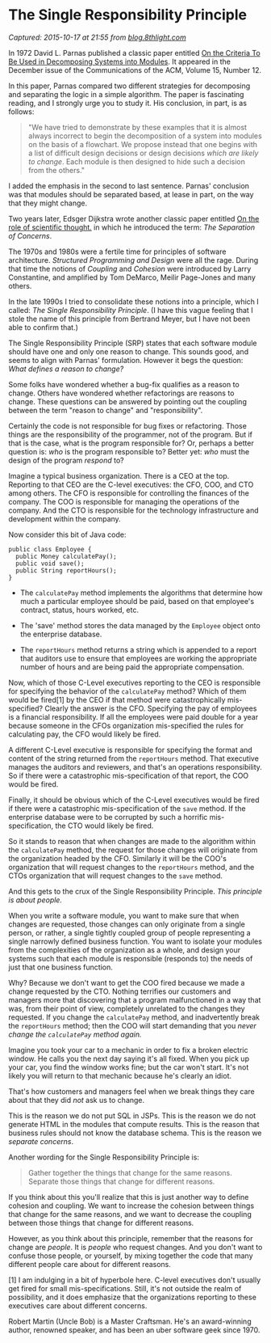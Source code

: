 # The Single Responsibility Principle

_Captured: 2015-10-17 at 21:55 from [blog.8thlight.com](http://blog.8thlight.com/uncle-bob/2014/05/08/SingleReponsibilityPrinciple.html)_

In 1972 David L. Parnas published a classic paper entitled [On the Criteria To Be Used in Decomposing Systems into Modules](https://www.cs.umd.edu/class/spring2003/cmsc838p/Design/criteria.pdf). It appeared in the December issue of the Communications of the ACM, Volume 15, Number 12.

In this paper, Parnas compared two different strategies for decomposing and separating the logic in a simple algorithm. The paper is fascinating reading, and I strongly urge you to study it. His conclusion, in part, is as follows:

> "We have tried to demonstrate by these examples that it is almost always incorrect to begin the decomposition of a system into modules on the basis of a flowchart. We propose instead that one begins with a list of difficult design decisions or design decisions _which are likely to change_. Each module is then designed to hide such a decision from the others."

I added the emphasis in the second to last sentence. Parnas' conclusion was that modules should be separated based, at lease in part, on the way that they might change.

Two years later, Edsger Dijkstra wrote another classic paper entitled [On the role of scientific thought.](http://www.cs.utexas.edu/users/EWD/ewd04xx/EWD447.PDF) in which he introduced the term: _The Separation of Concerns_.

The 1970s and 1980s were a fertile time for principles of software architecture. _Structured Programming and Design_ were all the rage. During that time the notions of _Coupling_ and _Cohesion_ were introduced by Larry Constantine, and amplified by Tom DeMarco, Meilir Page-Jones and many others.

In the late 1990s I tried to consolidate these notions into a principle, which I called: _The Single Responsibility Principle_. (I have this vague feeling that I stole the name of this principle from Bertrand Meyer, but I have not been able to confirm that.)

The Single Responsibility Principle (SRP) states that each software module should have one and only one reason to change. This sounds good, and seems to align with Parnas' formulation. However it begs the question: _What defines a reason to change?_

Some folks have wondered whether a bug-fix qualifies as a reason to change. Others have wondered whether refactorings are reasons to change. These questions can be answered by pointing out the coupling between the term "reason to change" and "responsibility".

Certainly the code is not responsible for bug fixes or refactoring. Those things are the responsibility of the programmer, not of the program. But if that is the case, what is the program responsible for? Or, perhaps a better question is: _who_ is the program responsible to? Better yet: _who_ must the design of the program _respond_ to?

Imagine a typical business organization. There is a CEO at the top. Reporting to that CEO are the C-level executives: the CFO, COO, and CTO among others. The CFO is responsible for controlling the finances of the company. The COO is responsible for managing the operations of the company. And the CTO is responsible for the technology infrastructure and development within the company.

Now consider this bit of Java code:
    
    
    public class Employee {
      public Money calculatePay();
      public void save();
      public String reportHours();
    }
    

  * The `calculatePay` method implements the algorithms that determine how much a particular employee should be paid, based on that employee's contract, status, hours worked, etc.  

  * The 'save' method stores the data managed by the `Employee` object onto the enterprise database.  

  * The `reportHours` method returns a string which is appended to a report that auditors use to ensure that employees are working the appropriate number of hours and are being paid the appropriate compensation.

Now, which of those C-Level executives reporting to the CEO is responsible for specifying the behavior of the `calculatePay` method? Which of them would be fired[1] by the CEO if that method were catastrophically mis-specified? Clearly the answer is the CFO. Specifying the pay of employees is a financial responsibility. If all the employees were paid double for a year because someone in the CFOs organization mis-specified the rules for calculating pay, the CFO would likely be fired.

A different C-Level executive is responsible for specifying the format and content of the string returned from the `reportHours` method. That executive manages the auditors and reviewers, and that's an operations responsibility. So if there were a catastrophic mis-specification of that report, the COO would be fired.

Finally, it should be obvious which of the C-Level executives would be fired if there were a catastrophic mis-specification of the `save` method. If the enterprise database were to be corrupted by such a horrific mis-specification, the CTO would likely be fired.

So it stands to reason that when changes are made to the algorithm within the `calculatePay` method, the request for those changes will originate from the organization headed by the CFO. Similarly it will be the COO's organization that will request changes to the `reportHours` method, and the CTOs organization that will request changes to the `save` method.

And this gets to the crux of the Single Responsibility Principle. _This principle is about people._

When you write a software module, you want to make sure that when changes are requested, those changes can only originate from a single person, or rather, a single tightly coupled group of people representing a single narrowly defined business function. You want to isolate your modules from the complexities of the organization as a whole, and design your systems such that each module is responsible (responds to) the needs of just that one business function.

Why? Because we don't want to get the COO fired because we made a change requested by the CTO. Nothing terrifies our customers and managers more that discovering that a program malfunctioned in a way that was, from their point of view, completely unrelated to the changes they requested. If you change the `calculatePay` method, and inadvertently break the `reportHours` method; then the COO will start demanding that you _never change the `calculatePay` method again._

Imagine you took your car to a mechanic in order to fix a broken electric window. He calls you the next day saying it's all fixed. When you pick up your car, you find the window works fine; but the car won't start. It's not likely you will return to that mechanic because he's clearly an idiot.

That's how customers and managers feel when we break things they care about that they did _not_ ask us to change.

This is the reason we do not put SQL in JSPs. This is the reason we do not generate HTML in the modules that compute results. This is the reason that business rules should not know the database schema. This is the reason we _separate concerns_.

Another wording for the Single Responsibility Principle is:

> Gather together the things that change for the same reasons. Separate those things that change for different reasons.

If you think about this you'll realize that this is just another way to define cohesion and coupling. We want to increase the cohesion between things that change for the same reasons, and we want to decrease the coupling between those things that change for different reasons.

However, as you think about this principle, remember that the reasons for change are _people_. It is _people_ who request changes. And you don't want to confuse those people, or yourself, by mixing together the code that many different people care about for different reasons.

[1] I am indulging in a bit of hyperbole here. C-level executives don't usually get fired for small mis-specifications. Still, it's not outside the realm of possibility, and it does emphasize that the organizations reporting to these executives care about different concerns.

Robert Martin (Uncle Bob) is a Master Craftsman. He's an award-winning author, renowned speaker, and has been an uber software geek since 1970.
